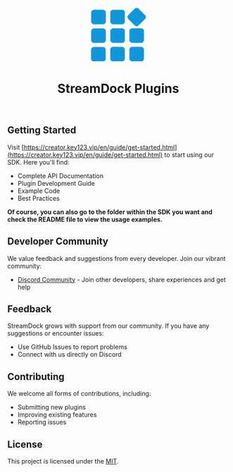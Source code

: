 <p align="center">
  <img src="_Images/logo.png" height="128">
  <h1 align="center">StreamDock Plugins</h1>
</p>

<p align="center">
  <a aria-label="Join Discord Community" href="https://discord.gg/WvCkKRGavX">
    <img alt="" src="https://img.shields.io/badge/Join%20Discord-5865F2.svg?style=for-the-badge&logo=Discord&logoColor=white">
  </a>
</p>

## Getting Started

Visit [https://creator.key123.vip/en/guide/get-started.html](https://creator.key123.vip/en/guide/get-started.html) to start using our SDK. Here you'll find:

- Complete API Documentation
- Plugin Development Guide
- Example Code
- Best Practices

**Of course, you can also go to the folder within the SDK you want and check the README file to view the usage examples.**

## Developer Community

We value feedback and suggestions from every developer. Join our vibrant community:

- [Discord Community](https://discord.gg/WvCkKRGavX) - Join other developers, share experiences and get help

## Feedback

StreamDock grows with support from our community. If you have any suggestions or encounter issues:

- Use GitHub Issues to report problems
- Connect with us directly on Discord

## Contributing

We welcome all forms of contributions, including:

- Submitting new plugins
- Improving existing features
- Reporting issues

## License

This project is licensed under the [MIT](LICENSE).